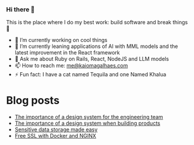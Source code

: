 ### Hi there 👋

This is the place where I do my best work: build software and break things 🤣

- 🔭 I’m currently working on cool things
- 🌱 I’m currently leaning applications of AI with MML models and the latest improvement in the React framework
- 💬 Ask me about Ruby on Rails, React, NodeJS and LLM models
- 📫 How to reach me: me@kaiomagalhaes.com
- ⚡ Fun fact: I have a cat named Tequila and one Named Khalua

# Blog posts

- [The importance of a design system for the engineering team](https://kaiomagalhaes.com/blog/The-importance-of-a-design-system-for-the-engineering-team)
- [The importance of a design system when building products](https://kaiomagalhaes.com/blog/The-importance-of-a-design-system-when-building-products)
- [Sensitive data storage made easy](https://kaiomagalhaes.com/blog/Sensitive-data-storage-made-easy)
- [Free SSL with Docker and NGINX](https://kaiomagalhaes.com/blog/A-Free-SSL-with-docker-and-nginx)

<!--
**kaiomagalhaes/kaiomagalhaes** is a ✨ _special_ ✨ repository because its `README.md` (this file) appears on your GitHub profile.

Here are some ideas to get you started:

-->
